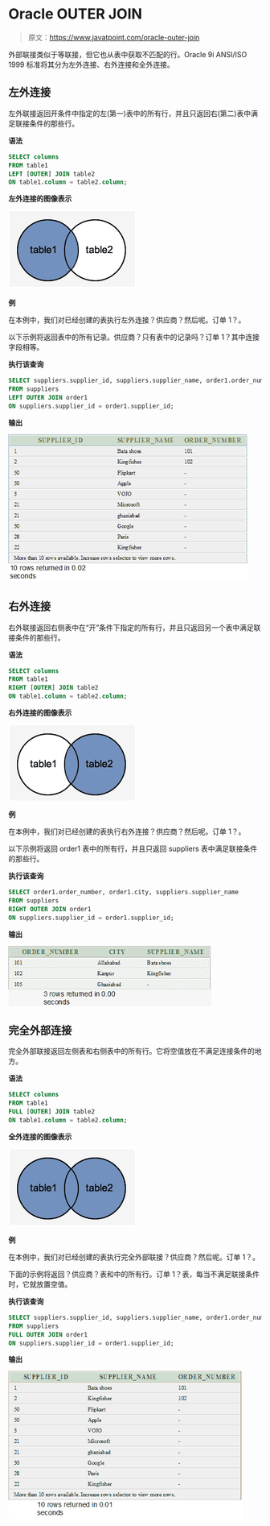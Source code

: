 # Oracle OUTER JOIN

> 原文：<https://www.javatpoint.com/oracle-outer-join>

外部联接类似于等联接，但它也从表中获取不匹配的行。Oracle 9i ANSI/ISO 1999 标准将其分为左外连接、右外连接和全外连接。

## 左外连接

左外联接返回开条件中指定的左(第一)表中的所有行，并且只返回右(第二)表中满足联接条件的那些行。

**语法**

```sql
SELECT columns
FROM table1
LEFT [OUTER] JOIN table2
ON table1.column = table2.column; 

```

**左外连接的图像表示**

![Oracle Left Outer Join](img/3999a44005bb67cab946d1cb298f0779.png)

**例**

在本例中，我们对已经创建的表执行左外连接？供应商？然后呢。订单 1？。

以下示例将返回表中的所有记录。供应商？只有表中的记录吗？订单 1？其中连接字段相等。

**执行该查询**

```sql
SELECT suppliers.supplier_id, suppliers.supplier_name, order1.order_number
FROM suppliers
LEFT OUTER JOIN order1
ON suppliers.supplier_id = order1.supplier_id;

```

**输出**

![Oracle Left Outer Join 2](img/03f2e21a0693f9f58bf35850283d6552.png)

## 右外连接

右外联接返回右侧表中在“开”条件下指定的所有行，并且只返回另一个表中满足联接条件的那些行。

**语法**

```sql
SELECT columns
FROM table1
RIGHT [OUTER] JOIN table2
ON table1.column = table2.column; 

```

**右外连接的图像表示**

![Oracle Right Outer Join](img/ce814683783d465c852b27afa291bc5d.png)

**例**

在本例中，我们对已经创建的表执行右外连接？供应商？然后呢。订单 1？。

以下示例将返回 order1 表中的所有行，并且只返回 suppliers 表中满足联接条件的那些行。

**执行该查询**

```sql
SELECT order1.order_number, order1.city, suppliers.supplier_name
FROM suppliers
RIGHT OUTER JOIN order1
ON suppliers.supplier_id = order1.supplier_id;

```

**输出**

![Oracle Right Outer Join 2](img/dfc6de63406acda3e5ef2294132cb718.png)

## 完全外部连接

完全外部联接返回左侧表和右侧表中的所有行。它将空值放在不满足连接条件的地方。

**语法**

```sql
SELECT columns
FROM table1
FULL [OUTER] JOIN table2
ON table1.column = table2.column; 

```

**全外连接的图像表示**

![Oracle Full Outer Join](img/fd5313393ddfa5c628cf3b3dcd7dd199.png)

**例**

在本例中，我们对已经创建的表执行完全外部联接？供应商？然后呢。订单 1？。

下面的示例将返回？供应商？表和中的所有行。订单 1？表，每当不满足联接条件时，它就放置空值。

**执行该查询**

```sql
SELECT suppliers.supplier_id, suppliers.supplier_name, order1.order_number
FROM suppliers
FULL OUTER JOIN order1
ON suppliers.supplier_id = order1.supplier_id;

```

**输出**

![Oracle Full Outer Join 2](img/a38928d58e7dc237742ddc63f0fde3a5.png)